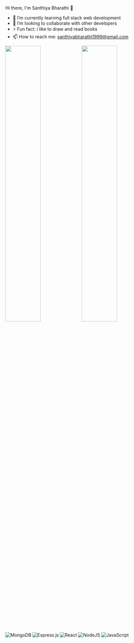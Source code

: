Hi there, I'm Santhiya Bharathi 👋

- 🌱 I’m currently learning full stack web development
- 👯 I’m looking to collaborate with other developers
- ⚡ Fun fact: i like to draw and read books
- 📫 How to reach me: santhiyabharathi1999@gmail.com


<img align="left" width="47%" src="https://github-readme-stats.vercel.app/api?username=santhiya-bharathi&show_icons=true&theme=radical" />

<img align="left" width="47%" src="https://github-readme-stats.vercel.app/api/top-langs/?username=santhiya-bharathi&layout=compact" />

<img align="left" alt="MongoDB" src="https://img.shields.io/badge/MongoDB-%234ea94b.svg?style=for-the-badge&logo=mongodb&logoColor=white" />
<img align="left" alt="Express.js" src="https://img.shields.io/badge/express.js-%23404d59.svg?style=for-the-badge&logo=express&logoColor=%2361DAFB" />
<img alt="React" src="https://img.shields.io/badge/react-%2320232a.svg?style=for-the-badge&logo=react&logoColor=%2361DAFB" />
<img alt="NodeJS" src="https://img.shields.io/badge/node.js-6DA55F?style=for-the-badge&logo=node.js&logoColor=white" />
<img alt="JavaScript" src="https://img.shields.io/badge/javascript-%23323330.svg?style=for-the-badge&logo=javascript&logoColor=%23F7DF1E" />



